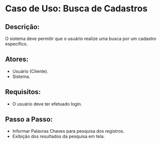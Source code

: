 # Caso de Uso: Busca de Cadastros

## Descrição:
O sistema deve permitir que o usuário realize uma busca por um cadastro específico.

## Atores:
* Usuário (Cliente).
* Sistema.

## Requisitos:
* O usuário deve ter efetuado login.

## Passo a Passo:
* Informar Palavras Chaves para pesquisa dos registros.
* Exibição dos resultados da pesquisa em tela.
